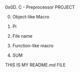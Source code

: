 0x0D. C - Preprocessor PROJECT


0. Object-like Macro

1. Pi

2. File name

3. Function-like macro

4. SUM

THIS IS MY README.md FILE
